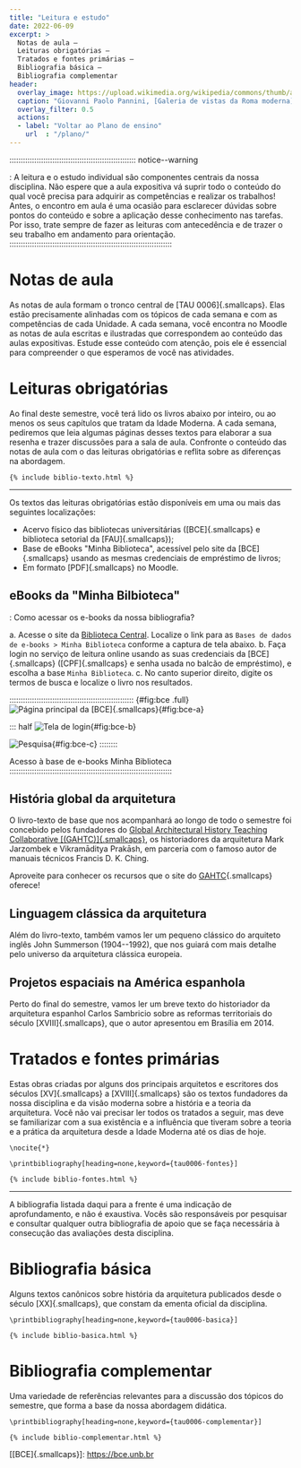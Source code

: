 ```yaml
---
title: "Leitura e estudo"
date: 2022-06-09
excerpt: >
  Notas de aula –
  Leituras obrigatórias –
  Tratados e fontes primárias –
  Bibliografia básica –
  Bibliografia complementar
header:
  overlay_image: https://upload.wikimedia.org/wikipedia/commons/thumb/a/a7/Photograph_of_a_painting_of_paintings_(20938228960).jpg/2560px-Photograph_of_a_painting_of_paintings_(20938228960).jpg
  caption: "Giovanni Paolo Pannini, [Galeria de vistas da Roma moderna](https://commons.wikimedia.org/wiki/Category:Modern_Rome_(Giovanni_Paolo_Pannini)), 1754"
  overlay_filter: 0.5
  actions:
  - label: "Voltar ao Plano de ensino"
    url  : "/plano/"
---
```


:::::::::::::::::::::::::::::::::::::::::::::::::::::::: notice--warning
<i class="fas fa-book-reader"></i>

: A leitura e o estudo individual são componentes centrais da nossa
  disciplina. Não espere que a aula expositiva vá suprir todo o conteúdo
  do qual você precisa para adquirir as competências e realizar os
  trabalhos! Antes, o encontro em aula é uma ocasião para esclarecer
  dúvidas sobre pontos do conteúdo e sobre a aplicação desse
  conhecimento nas tarefas. Por isso, trate sempre de fazer as leituras
  com antecedência e de trazer o seu trabalho em andamento para
  orientação.
::::::::::::::::::::::::::::::::::::::::::::::::::::::::::::::::::::::::

# Notas de aula #

As notas de aula formam o tronco central de [TAU 0006]{.smallcaps}. Elas
estão precisamente alinhadas com os tópicos de cada semana e com as
competências de cada Unidade. A cada semana, você encontra no Moodle as
notas de aula escritas e ilustradas que correspondem ao conteúdo das
aulas expositivas. Estude esse conteúdo com atenção, pois ele é
essencial para compreender o que esperamos de você nas atividades.

# Leituras obrigatórias #

Ao final deste semestre, você terá lido os livros abaixo por inteiro, ou
ao menos os seus capítulos que tratam da Idade Moderna. A cada semana,
pediremos que leia algumas páginas desses textos para elaborar a sua
resenha e trazer discussões para a sala de aula. Confronte o conteúdo
das notas de aula com o das leituras obrigatórias e reflita sobre as
diferenças na abordagem.

```{=html}
{% include biblio-texto.html %}
```

* * * *

Os textos das leituras obrigatórias estão disponíveis em uma ou mais das
seguintes localizações:

- Acervo físico das bibliotecas universitárias ([BCE]{.smallcaps} e
  biblioteca setorial da [FAU]{.smallcaps});
- Base de eBooks "Minha Biblioteca", acessível pelo site da
  [BCE]{.smallcaps} usando as mesmas credenciais de empréstimo de
  livros;
- Em formato [PDF]{.smallcaps} no Moodle.

## eBooks da "Minha Bilbioteca" ##

<i class="fas fa-info-circle"></i>

: Como acessar os e-books da nossa bibliografia?

<!-- -->

a. Acesse o site da [Biblioteca Central](https://bce.unb.br). Localize o
   link para as `Bases de dados de e-books > Minha Biblioteca` conforme a
   captura de tela abaixo.
b. Faça login no serviço de leitura online
   usando as suas credenciais da [BCE]{.smallcaps} ([CPF]{.smallcaps} e
   senha usada no balcão de empréstimo), e escolha a base `Minha Biblioteca`.
c. No canto superior direito, digite os termos de busca e localize o
   livro nos resultados.

::::::::::::::::::::::::::::::::::::::::::::::::::::::: {#fig:bce .full}
![Página principal da [BCE]{.smallcaps}](https://hcommons.org/app/uploads/sites/1002372/2022/01/bce-a.jpg){#fig:bce-a}

::: half
![Tela de login](https://hcommons.org/app/uploads/sites/1002372/2022/01/bce-b.jpg){#fig:bce-b}

![Pesquisa](https://hcommons.org/app/uploads/sites/1002372/2022/01/bce-c.jpg){#fig:bce-c}
::::::::

Acesso à base de e-books Minha Biblioteca
::::::::::::::::::::::::::::::::::::::::::::::::::::::::::::::::::::::::

## História global da arquitetura ##

O livro-texto de base que nos acompanhará ao longo de todo o semestre
foi concebido pelos fundadores do [Global Architectural History Teaching
Collaborative [(GAHTC)]{.smallcaps}][GAHTC], os historiadores da
arquitetura Mark Jarzombek e Vikramāditya Prakāsh, em parceria com o
famoso autor de manuais técnicos Francis D. K. Ching.

Aproveite para conhecer os recursos que o site do [GAHTC]{.smallcaps} oferece!

## Linguagem clássica da arquitetura ##

Além do livro-texto, também vamos ler um pequeno clássico do arquiteto
inglês John Summerson (1904--1992), que nos guiará com mais detalhe pelo
universo da arquitetura clássica europeia.

## Projetos espaciais na América espanhola ##

Perto do final do semestre, vamos ler um breve texto do historiador da
arquitetura espanhol Carlos Sambricio sobre as reformas territoriais do
século [XVIII]{.smallcaps}, que o autor apresentou em Brasília em 2014.

# Tratados e fontes primárias #

Estas obras criadas por alguns dos principais arquitetos e escritores dos
séculos [XV]{.smallcaps} a [XVIII]{.smallcaps} são os textos fundadores da
nossa disciplina e da visão moderna sobre a história e a teoria da
arquitetura. Você não vai precisar ler todos os tratados a seguir, mas
deve se familiarizar com a sua existência e a influência que tiveram
sobre a teoria e a prática da arquitetura desde a Idade Moderna até os
dias de hoje.

```{=latex}
\nocite{*}

\printbibliography[heading=none,keyword={tau0006-fontes}]
```

```{=html}
{% include biblio-fontes.html %}
```

* * * *

A bibliografia listada daqui para a frente é uma indicação de
aprofundamento, e não é exaustiva. Vocês são responsáveis por pesquisar
e consultar qualquer outra bibliografia de apoio que se faça necessária
à consecução das avaliações desta disciplina.

# Bibliografia básica #

Alguns textos canônicos sobre história da arquitetura publicados desde
o século [XX]{.smallcaps}, que constam da ementa oficial da disciplina.

```{=latex}
\printbibliography[heading=none,keyword={tau0006-basica}]
```

```{=html}
{% include biblio-basica.html %}
```

# Bibliografia complementar #

Uma variedade de referências relevantes para a discussão dos tópicos do
semestre, que forma a base da nossa abordagem didática.

```{=latex}
\printbibliography[heading=none,keyword={tau0006-complementar}]
```

```{=html}
{% include biblio-complementar.html %}
```

[Aprender 3]: https://aprender3.unb.br/course/view.php?id=10834

[Biblioteca Central]: https://bce.unb.br

[[BCE]{.smallcaps}]: https://bce.unb.br

[GAHTC]: https://gahtc.org/

